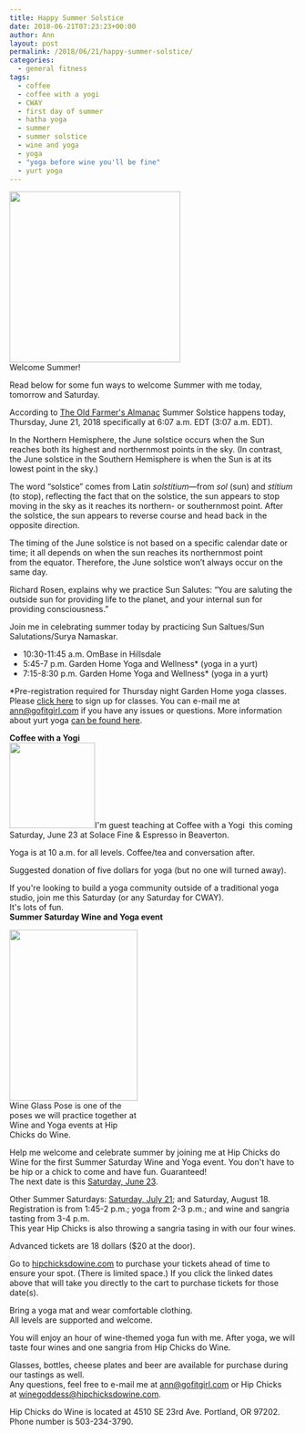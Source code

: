 ```yaml
---
title: Happy Summer Solstice
date: 2018-06-21T07:23:23+00:00
author: Ann
layout: post
permalink: /2018/06/21/happy-summer-solstice/
categories:
  - general fitness
tags:
  - coffee
  - coffee with a yogi
  - CWAY
  - first day of summer
  - hatha yoga
  - summer
  - summer solstice
  - wine and yoga
  - yoga
  - "yoga before wine you'll be fine"
  - yurt yoga
---
```

<a href="http://gofitgirl.com/2018/06/happy-summer-solstice/happy-summer-solstice/" rel="attachment wp-att-16125"><img class="aligncenter size-medium wp-image-16125" src="http://gofitgirl.com/wp-content/uploads/2018/06/Happy-Summer-Solstice-300x300.png" alt="" width="300" height="300" /></a>  
Welcome Summer!  

Read below for some fun ways to welcome Summer with me today, tomorrow and Saturday.  

According to [The Old Farmer's Almanac](https://www.almanac.com/content/first-day-summer-summer-solstice) Summer Solstice happens today, Thursday, June 21, 2018 specifically at 6:07 a.m. EDT (3:07 a.m. EDT).  

In the Northern Hemisphere, the June solstice occurs when the Sun reaches both its highest and northernmost points in the sky. (In contrast, the June solstice in the Southern Hemisphere is when the Sun is at its lowest point in the sky.)  

The word “solstice” comes from Latin _solstitium_—from _sol_ (sun) and _stitium_ (to stop), reflecting the fact that on the solstice, the sun appears to stop moving in the sky as it reaches its northern- or southernmost point. After the solstice, the sun appears to reverse course and head back in the opposite direction.  

The timing of the June solstice is not based on a specific calendar date or time; it all depends on when the sun reaches its northernmost point from the equator. Therefore, the June solstice won’t always occur on the same day.  

Richard Rosen, explains why we practice Sun Salutes: “You are saluting the outside sun for providing life to the planet, and your internal sun for providing consciousness.”  

Join me in celebrating summer today by practicing Sun Saltues/Sun Salutations/Surya Namaskar.

  * 10:30-11:45 a.m. OmBase in Hillsdale
  * 5:45-7 p.m. Garden Home Yoga and Wellness* (yoga in a yurt)
  * 7:15-8:30 p.m. Garden Home Yoga and Wellness* (yoga in a yurt)

*Pre-registration required for Thursday night Garden Home yoga classes. Please [click here](https://tinyurl.com/yansy2s7) to sign up for classes. You can e-mail me at ann@gofitgirl.com if you have any issues or questions. More information about yurt yoga [can be found here](http://gofitgirl.com/2018/04/yurt-yoga/).  

**Coffee with a Yogi**  
<a href="http://gofitgirl.com/2018/06/happy-summer-solstice/coffee-2/" rel="attachment wp-att-16129"><img class="alignleft wp-image-16129 size-thumbnail" src="http://gofitgirl.com/wp-content/uploads/2018/06/coffee-150x150.jpg" alt="" width="150" height="150" /></a>I'm guest teaching at Coffee with a Yogi  this coming Saturday, June 23 at Solace Fine & Espresso in Beaverton.  

Yoga is at 10 a.m. for all levels. Coffee/tea and conversation after.  

Suggested donation of five dollars for yoga (but no one will turned away).  

If you're looking to build a yoga community outside of a traditional yoga studio, join me this Saturday (or any Saturday for CWAY).  
<span class="text_exposed_show">It's lots of fun.</span>  
**Summer Saturday Wine and Yoga event**  


<div id="attachment_16101" style="width: 235px" class="wp-caption alignleft">
  <a href="http://gofitgirl.com/yoga-classes/wine-glass-pose/" rel="attachment wp-att-16101"><img class="wp-image-16101 size-medium" src="http://gofitgirl.com/wp-content/uploads/2018/05/Wine-glass-pose-225x300.jpg" alt="" width="225" height="300" /></a>Wine Glass Pose is one of the poses we will practice together at Wine and Yoga events at Hip Chicks do Wine.
  </p>
</div>

  
Help me welcome and celebrate summer by joining me at Hip Chicks do Wine for the first Summer Saturday Wine and Yoga event. You don't have to be hip or a chick to come and have fun. Guaranteed!  
The next date is this <a href="https://squareup.com/store/hip-chicks-do-wine/item/wine-yoga-june" data-cke-saved-href="https://squareup.com/store/hip-chicks-do-wine/item/wine-yoga-june">Saturday, June 23</a>.  

Other Summer Saturdays: <a href="https://squareup.com/store/hip-chicks-do-wine/item/wine-and-yoga-july" data-cke-saved-href="https://squareup.com/store/hip-chicks-do-wine/item/wine-and-yoga-july">Saturday, July 21</a>; and Saturday, August 18.  
Registration is from 1:45-2 p.m.; yoga from 2-3 p.m.; and wine and sangria tasting from 3-4 p.m.  
This year Hip Chicks is also throwing a sangria tasing in with our four wines.  

Advanced tickets are 18 dollars ($20 at the door).  

Go to <a href="http://hipchicksdowine.com/" data-cke-saved-href="http://hipchicksdowine.com">hipchicksdowine.com</a> to purchase your tickets ahead of time to ensure your spot. (There is limited space.) If you click the linked dates above that will take you directly to the cart to purchase tickets for those date(s). 
 
Bring a yoga mat and wear comfortable clothing.  
All levels are supported and welcome.  

You will enjoy an hour of wine-themed yoga fun with me. After yoga, we will taste four wines and one sangria from Hip Chicks do Wine.  

Glasses, bottles, cheese plates and beer are available for purchase during our tastings as well.  
Any questions, feel free to e-mail me at <a href="mailto:ann@gofitgirl.com" data-cke-saved-href="mailto:ann@gofitgirl.com">ann@gofitgirl.com</a> or Hip Chicks at <a href="mailto:winegoddess@hipchicksdowine.com" data-cke-saved-href="mailto:winegoddess@hipchicksdowine.com">winegoddess@hipchicksdowine.com</a>.  

Hip Chicks do Wine is located at 4510 SE 23rd Ave. Portland, OR 97202. Phone number is 503-234-3790.